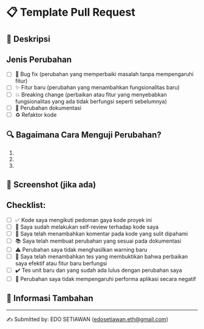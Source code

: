 # 📋 Template Pull Request

## 📄 Deskripsi
<!-- Berikan deskripsi singkat mengenai perubahan yang anda lakukan -->

## Jenis Perubahan
<!-- Pilih jenis perubahan yang sesuai dengan menghapus opsi yang tidak relevan -->
- [ ] 🐛 Bug fix (perubahan yang memperbaiki masalah tanpa mempengaruhi fitur)
- [ ] ✨ Fitur baru (perubahan yang menambahkan fungsionalitas baru)
- [ ] 💥 Breaking change (perbaikan atau fitur yang menyebabkan fungsionalitas yang ada tidak berfungsi seperti sebelumnya)
- [ ] 📝 Perubahan dokumentasi
- [ ] ♻️ Refaktor kode

## 🔍 Bagaimana Cara Menguji Perubahan?
<!-- Jelaskan langkah-langkah untuk menguji perubahan yang anda buat -->
1. 
2. 
3. 

## 📸 Screenshot (jika ada)
<!-- Tambahkan screenshot untuk membantu menjelaskan perubahan visual yang anda buat -->

## Checklist:
<!-- Centang kotak yang sesuai dengan mengganti [ ] menjadi [x] -->
- [ ] ✅ Kode saya mengikuti pedoman gaya kode proyek ini
- [ ] 👀 Saya sudah melakukan self-review terhadap kode saya
- [ ] 💬 Saya telah menambahkan komentar pada kode yang sulit dipahami
- [ ] 📚 Saya telah membuat perubahan yang sesuai pada dokumentasi
- [ ] ⚠️ Perubahan saya tidak menghasilkan warning baru
- [ ] 🧪 Saya telah menambahkan tes yang membuktikan bahwa perbaikan saya efektif atau fitur baru berfungsi
- [ ] ✔️ Tes unit baru dan yang sudah ada lulus dengan perubahan saya
- [ ] 🚀 Perubahan saya tidak mempengaruhi performa aplikasi secara negatif

## 📌 Informasi Tambahan
<!-- Informasi tambahan yang ingin anda sampaikan -->

---
✍️ Submitted by: EDO SETIAWAN (edosetiawan.eth@gmail.com)
